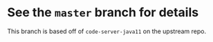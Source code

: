 # See the `master` branch for details

This branch is based off of `code-server-java11` on the upstream repo.
